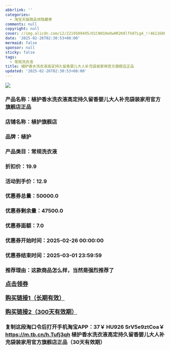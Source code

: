 ```yaml
---
abbrlink: ''
categories:
  - 淘宝天猫商品领隐藏券
comments: null
copyright: null
cover: //img.alicdn.com/i2/2219509495/O1CN01HeOwHR2K0lfk07Lg4_!!4611686018427381495-0-item_pic.jpg
date: '2025-02-26T02:30:53+08:00'
mermaid: false
sponsor: null
sticky: false
tags:
  - 常规洗衣液
title: 植护香水洗衣液高定持久留香婴儿大人补充袋装家用官方旗舰店正品
updated: '2025-02-26T02:30:53+08:00'
--- 
```


![](//img.alicdn.com/i2/2219509495/O1CN01HeOwHR2K0lfk07Lg4_!!4611686018427381495-0-item_pic.jpg)

### 产品名称：植护香水洗衣液高定持久留香婴儿大人补充袋装家用官方旗舰店正品
### 店铺名称：植护旗舰店
### 品牌：植护
### 产品类目：常规洗衣液
### 折扣价：19.9
### 活动到手价：12.9
### 优惠券总量：50000.0
### 优惠券剩余量：47500.0
### 优惠券面额：7.0
### 优惠券开始时间：2025-02-26 00:00:00	
### 优惠券结束时间：2025-03-01 23:59:59	
### 推荐理由：这款商品怎么样，当然是强烈推荐了

<p style="font-size: 18px; font-weight: bold;">
  <a href="https://uland.taobao.com/coupon/edetail?e=Fzb9g81VfiOlhHvvyUNXZfh8CuWt5YH5OVuOuRD5gLJMmdsrkidbOWBzzpT26idJmiX21EqIMD5MfEwsejuSXAdarI78lcc2uXuzzooXyJf2kj6O1WS3Oo3%2FsHvkAb5g2mwCY5fS7rVrTdT7cgXf6jgYSYpxmYtMmW8MANQNN4dGK7FTSL1b62sLw6HqmIR9M0glr8tGcg9rbotvF0AKDvNfXInjPDC2dIIJ3uNXh6i%2FQvo9IsQr0Jn%2F69y19sy6DIdjawiQc38R%2BxmP1xMF4YzCQAsNFuptrB82jZJLiy5Wf8lT3EmMCYHRD%2FjuwqnK9pILCoZ%2B%2FH9%2BOHfs5nLQGA%3D%3D&traceId=21665f9817407225954674899d132c&union_lens=lensId%3AOPT%401740722602%400bb41b04_0db3_1954b27034d_cb7c%4001%40eyJmbG9vcklkIjo3MzM1NH0ie" target="_blank">点击领券</a>
</p>
<p style="font-size: 18px; font-weight: bold;">
  <a href="https://s.click.taobao.com/t?e=m%3D2%26s%3D2gYGWXNVdiBw4vFB6t2Z2ueEDrYVVa64K7Vc7tFgwiHjf2vlNIV67kyLuerTQxoGFBt5vao9QZz3ID%2FV1RqsF4wnCJeELi4I%2FIEn%2BS1IjHAB0ghlTd7WlZVm%2FOAUUFw71qrpxiwMoCNxc1AtbZGVS8XckxmZpvxQjS6RB4CR%2BXELZMqoQW%2BfuKGzo1lVxIiobuVCU0xNlgz7EtsllUDpU6P%2BcrPpKtFm%2BDhVeiBdujHTVULhfT%2FBD8ApOrI%2FYG8BozvQCWI2PAlyfsBFZDqhxXSFvSTZM%2B%2F4A13NwUW6D5tAH0LWCznyIOPKKcIp9pGKUSwYGlubnWs%3D" target="_blank">购买链接1（长期有效）</a>
</p>
<p style="font-size: 18px; font-weight: bold;">
  <a href="https://s.click.taobao.com/1KPMRYs" target="_blank">购买链接2（300天有效期）</a>
</p>

### 复制这段淘口令后打开手机淘宝APP：37￥ HU926 SrV5e9ztCoa￥ https://m.tb.cn/h.Tufj3qh  植护香水洗衣液高定持久留香婴儿大人补充袋装家用官方旗舰店正品（30天有效期）
